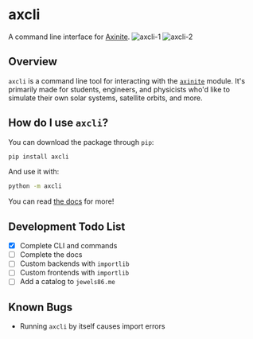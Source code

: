 # axcli
A command line interface for [Axinite](https://github.com/jewels86/axinite).
![axcli-1](https://github.com/user-attachments/assets/e1ce81c3-dc32-4cf0-848c-6e1e2578fb70)
![axcli-2](https://github.com/user-attachments/assets/85b4a587-f21a-44d7-b466-72ec1a3b5a78)

## Overview
`axcli` is a command line tool for interacting with the [`axinite`](https://github.com/jewels86/axinite) module. 
It's primarily made for students, engineers, and physicists who'd like to simulate their own solar systems, satellite orbits, and more. 
## How do I use `axcli`?
You can download the package through `pip`:
```bash
pip install axcli
```
And use it with:
```bash
python -m axcli
```

You can read [the docs](https://jewels86.gitbook.io/axinite/axcli) for more!

## Development Todo List
- [x] Complete CLI and commands
- [ ] Complete the docs
- [ ] Custom backends with `importlib`
- [ ] Custom frontends with `importlib`
- [ ] Add a catalog to `jewels86.me`

## Known Bugs
- Running `axcli` by itself causes import errors